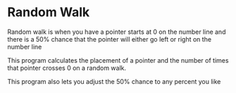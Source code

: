 # Random Walk

Random walk is when you have a pointer starts at 0 on the number line and there is a 50% chance that the pointer will either go left or right on the number line

This program calculates the placement of a pointer and the number of times that pointer crosses 0 on a random walk.

This program also lets you adjust the 50% chance to any percent you like 

